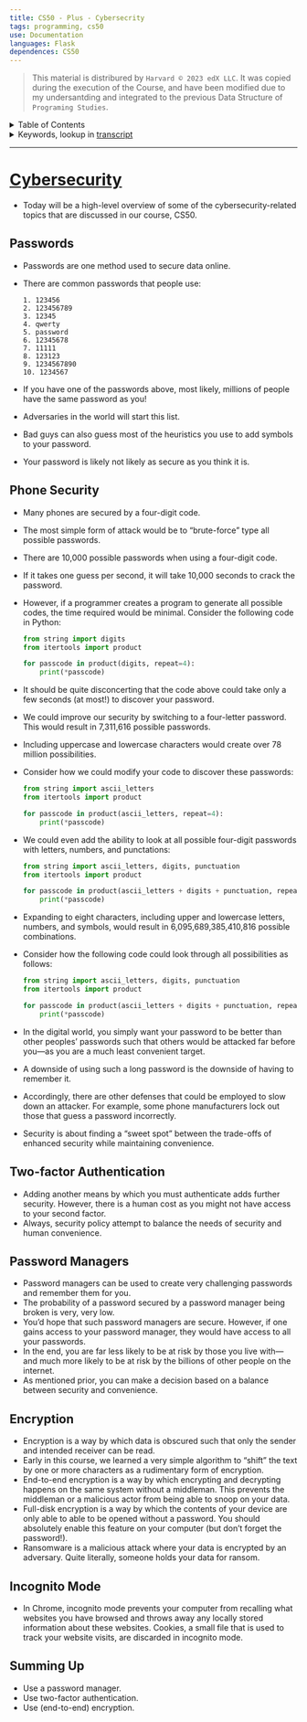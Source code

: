 ```yaml
---
title: CS50 - Plus - Cybersecrity
tags: programming, cs50
use: Documentation
languages: Flask
dependences: CS50
---
```


> This material is distribured by `Harvard © 2023 edX LLC`. It was copied during the execution of the Course, and have been modified due to my undersantding and integrated to the previous Data Structure of `Programing Studies`.

<details> <summary>Table of Contents</summary>

- [Cybersecurity](#cybersecurity)
  - [Passwords](#passwords)
  - [Phone Security](#phone-security)
  - [Two-factor Authentication](#two-factor-authentication)
  - [Password Managers](#password-managers)
  - [Encryption](#encryption)
  - [Incognito Mode](#incognito-mode)
  - [Summing Up](#summing-up)

</details>


<details>
<summary>Keywords, lookup in <a href="./src/transcripts/lecture_cybersec.md">transcript</a></summary>

-  brute force
-  possibilities
-  Two-factor
-  transactivity
-  encryption, end-to-end
-  ransomware
-  incognito

</details>

---

# [Cybersecurity](https://cs50.harvard.edu/x/2023/notes/cybersecurity/#cybersecurity-1)

-   Today will be a high-level overview of some of the cybersecurity-related topics that are discussed in our course, CS50.

## Passwords

-   Passwords are one method used to secure data online.
-   There are common passwords that people use:
    
    ```
    1. 123456
    2. 123456789
    3. 12345
    4. qwerty
    5. password
    6. 12345678
    7. 11111
    8. 123123
    9. 1234567890
    10. 1234567
    ```
    
-   If you have one of the passwords above, most likely, millions of people have the same password as you!
-   Adversaries in the world will start this list.
-   Bad guys can also guess most of the heuristics you use to add symbols to your password.
-   Your password is likely not likely as secure as you think it is.

## Phone Security

-   Many phones are secured by a four-digit code.
-   The most simple form of attack would be to “brute-force” type all possible passwords.
-   There are 10,000 possible passwords when using a four-digit code.
-   If it takes one guess per second, it will take 10,000 seconds to crack the password.
-   However, if a programmer creates a program to generate all possible codes, the time required would be minimal. Consider the following code in Python:
    
    ```python
    from string import digits
    from itertools import product
    
    for passcode in product(digits, repeat=4):
        print(*passcode)
    ```
    
-   It should be quite disconcerting that the code above could take only a few seconds (at most!) to discover your password.
-   We could improve our security by switching to a four-letter password. This would result in 7,311,616 possible passwords.
-   Including uppercase and lowercase characters would create over 78 million possibilities.
-   Consider how we could modify your code to discover these passwords:
    
    ```python
    from string import ascii_letters
    from itertools import product
    
    for passcode in product(ascii_letters, repeat=4):
        print(*passcode)
    ```
    
-   We could even add the ability to look at all possible four-digit passwords with letters, numbers, and punctations:
    
    ```python
    from string import ascii_letters, digits, punctuation
    from itertools import product
    
    for passcode in product(ascii_letters + digits + punctuation, repeat=4):
        print(*passcode)
    ```
    
-   Expanding to eight characters, including upper and lowercase letters, numbers, and symbols, would result in 6,095,689,385,410,816 possible combinations.
-   Consider how the following code could look through all possibilities as follows:
    
    ```python
    from string import ascii_letters, digits, punctuation
    from itertools import product
    
    for passcode in product(ascii_letters + digits + punctuation, repeat=8):
        print(*passcode)
    ```
    
-   In the digital world, you simply want your password to be better than other peoples’ passwords such that others would be attacked far before you—as you are a much least convenient target.
-   A downside of using such a long password is the downside of having to remember it.
-   Accordingly, there are other defenses that could be employed to slow down an attacker. For example, some phone manufacturers lock out those that guess a password incorrectly.
-   Security is about finding a “sweet spot” between the trade-offs of enhanced security while maintaining convenience.

## Two-factor Authentication

-   Adding another means by which you must authenticate adds further security. However, there is a human cost as you might not have access to your second factor.
-   Always, security policy attempt to balance the needs of security and human convenience.

## Password Managers

-   Password managers can be used to create very challenging passwords and remember them for you.
-   The probability of a password secured by a password manager being broken is very, very low.
-   You’d hope that such password managers are secure. However, if one gains access to your password manager, they would have access to all your passwords.
-   In the end, you are far less likely to be at risk by those you live with—and much more likely to be at risk by the billions of other people on the internet.
-   As mentioned prior, you can make a decision based on a balance between security and convenience.

## Encryption

-   Encryption is a way by which data is obscured such that only the sender and intended receiver can be read.
-   Early in this course, we learned a very simple algorithm to “shift” the text by one or more characters as a rudimentary form of encryption.
-   End-to-end encryption is a way by which encrypting and decrypting happens on the same system without a middleman. This prevents the middleman or a malicious actor from being able to snoop on your data.
-   Full-disk encryption is a way by which the contents of your device are only able to able to be opened without a password. You should absolutely enable this feature on your computer (but don’t forget the password!).
-   Ransomware is a malicious attack where your data is encrypted by an adversary. Quite literally, someone holds your data for ransom.

## Incognito Mode

-   In Chrome, incognito mode prevents your computer from recalling what websites you have browsed and throws away any locally stored information about these websites. Cookies, a small file that is used to track your website visits, are discarded in incognito mode.

## Summing Up

-   Use a password manager.
-   Use two-factor authentication.
-   Use (end-to-end) encryption.